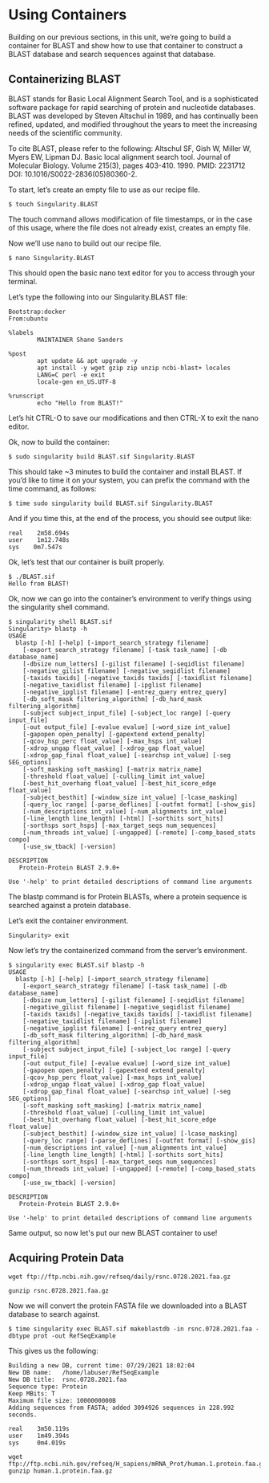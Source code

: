 # Using Containers

Building on our previous sections, in this unit, we’re going to build a container for BLAST and show how to use that container to construct a BLAST database and search sequences against that database.

## Containerizing BLAST 

BLAST stands for Basic Local Alignment Search Tool, and is a sophisticated software package for rapid searching of protein and nucleotide databases.  BLAST was developed by Steven Altschul in 1989, and has continually been refined, updated, and modified throughout the years to meet the increasing needs of the scientific community.

To cite BLAST, please refer to the following:
Altschul SF, Gish W, Miller W, Myers EW, Lipman DJ.  Basic local alignment search tool.  Journal of Molecular Biology.  Volume 215(3), pages 403-410. 1990.
PMID: 2231712  DOI: 10.1016/S0022-2836(05)80360-2.

To start, let’s create an empty file to use as our recipe file. 

```
$ touch Singularity.BLAST
```

The touch command allows modification of file timestamps, or in the case of this usage, where the file does not already exist, creates an empty file.

Now we’ll use nano to build out our recipe file.

```
$ nano Singularity.BLAST
```

This should open the basic nano text editor for you to access through your terminal.

Let’s type the following into our Singularity.BLAST file:

```
Bootstrap:docker
From:ubuntu

%labels
        MAINTAINER Shane Sanders

%post
        apt update && apt upgrade -y
        apt install -y wget gzip zip unzip ncbi-blast+ locales
        LANG=C perl -e exit
        locale-gen en_US.UTF-8

%runscript
        echo "Hello from BLAST!"
```

Let’s hit CTRL-O to save our modifications and then CTRL-X to exit the nano editor.

Ok, now to build the container:
```
$ sudo singularity build BLAST.sif Singularity.BLAST
```

This should take ~3 minutes to build the container and install BLAST.  If you’d like to time it on your system, you can prefix the command with the time command, as follows:

```
$ time sudo singularity build BLAST.sif Singularity.BLAST
```

And if you time this, at the end of the process, you should see output like:

```
real    2m58.694s
user    1m12.748s
sys    0m7.547s
```

Ok, let’s test that our container is built properly.  

```
$ ./BLAST.sif
Hello from BLAST!
```

Ok, now we can go into the container’s environment to verify things using the singularity shell command.

```
$ singularity shell BLAST.sif
Singularity> blastp -h
USAGE
  blastp [-h] [-help] [-import_search_strategy filename]
    [-export_search_strategy filename] [-task task_name] [-db database_name]
    [-dbsize num_letters] [-gilist filename] [-seqidlist filename]
    [-negative_gilist filename] [-negative_seqidlist filename]
    [-taxids taxids] [-negative_taxids taxids] [-taxidlist filename]
    [-negative_taxidlist filename] [-ipglist filename]
    [-negative_ipglist filename] [-entrez_query entrez_query]
    [-db_soft_mask filtering_algorithm] [-db_hard_mask filtering_algorithm]
    [-subject subject_input_file] [-subject_loc range] [-query input_file]
    [-out output_file] [-evalue evalue] [-word_size int_value]
    [-gapopen open_penalty] [-gapextend extend_penalty]
    [-qcov_hsp_perc float_value] [-max_hsps int_value]
    [-xdrop_ungap float_value] [-xdrop_gap float_value]
    [-xdrop_gap_final float_value] [-searchsp int_value] [-seg SEG_options]
    [-soft_masking soft_masking] [-matrix matrix_name]
    [-threshold float_value] [-culling_limit int_value]
    [-best_hit_overhang float_value] [-best_hit_score_edge float_value]
    [-subject_besthit] [-window_size int_value] [-lcase_masking]
    [-query_loc range] [-parse_deflines] [-outfmt format] [-show_gis]
    [-num_descriptions int_value] [-num_alignments int_value]
    [-line_length line_length] [-html] [-sorthits sort_hits]
    [-sorthsps sort_hsps] [-max_target_seqs num_sequences]
    [-num_threads int_value] [-ungapped] [-remote] [-comp_based_stats compo]
    [-use_sw_tback] [-version]

DESCRIPTION
   Protein-Protein BLAST 2.9.0+

Use '-help' to print detailed descriptions of command line arguments
```

The blastp command is for Protein BLASTs, where a protein sequence is searched against a protein database.

Let’s exit the container environment.

```
Singularity> exit
```

Now let’s try the containerized command from the server’s environment.

```
$ singularity exec BLAST.sif blastp -h
USAGE
  blastp [-h] [-help] [-import_search_strategy filename]
    [-export_search_strategy filename] [-task task_name] [-db database_name]
    [-dbsize num_letters] [-gilist filename] [-seqidlist filename]
    [-negative_gilist filename] [-negative_seqidlist filename]
    [-taxids taxids] [-negative_taxids taxids] [-taxidlist filename]
    [-negative_taxidlist filename] [-ipglist filename]
    [-negative_ipglist filename] [-entrez_query entrez_query]
    [-db_soft_mask filtering_algorithm] [-db_hard_mask filtering_algorithm]
    [-subject subject_input_file] [-subject_loc range] [-query input_file]
    [-out output_file] [-evalue evalue] [-word_size int_value]
    [-gapopen open_penalty] [-gapextend extend_penalty]
    [-qcov_hsp_perc float_value] [-max_hsps int_value]
    [-xdrop_ungap float_value] [-xdrop_gap float_value]
    [-xdrop_gap_final float_value] [-searchsp int_value] [-seg SEG_options]
    [-soft_masking soft_masking] [-matrix matrix_name]
    [-threshold float_value] [-culling_limit int_value]
    [-best_hit_overhang float_value] [-best_hit_score_edge float_value]
    [-subject_besthit] [-window_size int_value] [-lcase_masking]
    [-query_loc range] [-parse_deflines] [-outfmt format] [-show_gis]
    [-num_descriptions int_value] [-num_alignments int_value]
    [-line_length line_length] [-html] [-sorthits sort_hits]
    [-sorthsps sort_hsps] [-max_target_seqs num_sequences]
    [-num_threads int_value] [-ungapped] [-remote] [-comp_based_stats compo]
    [-use_sw_tback] [-version]

DESCRIPTION
   Protein-Protein BLAST 2.9.0+

Use '-help' to print detailed descriptions of command line arguments
```

Same output, so now let's put our new BLAST container to use!

## Acquiring Protein Data

```
wget ftp://ftp.ncbi.nih.gov/refseq/daily/rsnc.0728.2021.faa.gz
```

```
gunzip rsnc.0728.2021.faa.gz
```

Now we will convert the protein FASTA file we downloaded into a BLAST database to search against.

```
$ time singularity exec BLAST.sif makeblastdb -in rsnc.0728.2021.faa -dbtype prot -out RefSeqExample
```

This gives us the following:
```
Building a new DB, current time: 07/29/2021 18:02:04
New DB name:   /home/labuser/RefSeqExample
New DB title:  rsnc.0728.2021.faa
Sequence type: Protein
Keep MBits: T
Maximum file size: 1000000000B
Adding sequences from FASTA; added 3094926 sequences in 228.992 seconds.

real    3m50.119s
user    1m49.394s
sys     0m4.019s
```

```
wget ftp://ftp.ncbi.nih.gov/refseq/H_sapiens/mRNA_Prot/human.1.protein.faa.gz
gunzip human.1.protein.faa.gz
```

